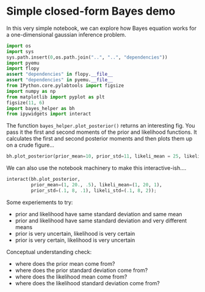 # Simple closed-form Bayes demo

In this very simple notebook, we can explore how Bayes equation works for a one-dimensional gaussian inference problem.


```python
import os
import sys
sys.path.insert(0,os.path.join("..", "..", "dependencies"))
import pyemu
import flopy
assert "dependencies" in flopy.__file__
assert "dependencies" in pyemu.__file__
from IPython.core.pylabtools import figsize
import numpy as np
from matplotlib import pyplot as plt
figsize(11, 6)
import bayes_helper as bh
from ipywidgets import interact
```

The function `bayes_helper.plot_posterior()` returns an interesting fig.  You pass it the first and second moments of the prior and likelihood functions.  It calculates the first and second posterior moments and then plots them up on a crude figure...


```python
bh.plot_posterior(prior_mean=10, prior_std=11, likeli_mean = 25, likeli_std=5)
```

We can also use the notebook machinery to make this interactive-ish....


```python
interact(bh.plot_posterior,
         prior_mean=(1, 20., .5), likeli_mean=(1, 20, 1), 
         prior_std=(.1, 8, .1), likeli_std=(.1, 8, 2));
```

Some experiements to try:
 - prior and likelihood have same standard deviation and same mean
 - prior and likelihood have same standard deviation and very different means
 - prior is very uncertain, likelihood is very certain
 - prior is very certain, likelihood is very uncertain


Conceptual understanding check:
 - where does the prior mean come from?
 - where does the prior standard deviation come from?
 - where does the likelihood mean come from?
 - where does the likelihood standard deviation come from?


```python

```
